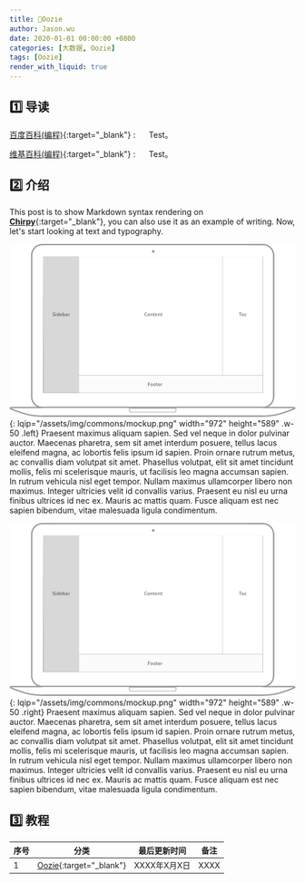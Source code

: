 ```yaml
---
title: 📂Oozie
author: Jason.wu
date: 2020-01-01 00:00:00 +0800
categories: [大数据, Oozie]
tags: [Oozie]
render_with_liquid: true
---
```


[Chirpy]: https://github.com/cotes2020/jekyll-theme-chirpy/fork
[百度百科(编程)]: https://baike.baidu.com/item/编程
[维基百科(编程)]: https://zh.wikipedia.org/wiki/编程

## 1️⃣ 导读

[百度百科(编程)][百度百科(编程)]{:target="_blank"}
: &nbsp;&nbsp;&nbsp;&nbsp; Test。

[维基百科(编程)][维基百科(编程)]{:target="_blank"}
: &nbsp;&nbsp;&nbsp;&nbsp; Test。

## 2️⃣ 介绍

This post is to show Markdown syntax rendering on [**Chirpy**][Chirpy]{:target="_blank"}, you can also use it as an example of writing. Now, let's start looking at text and typography.

![Desktop View](/assets/img/commons/mockup.png){: lqip="/assets/img/commons/mockup.png" width="972" height="589" .w-50 .left}
Praesent maximus aliquam sapien. Sed vel neque in dolor pulvinar auctor. Maecenas pharetra, sem sit amet interdum posuere, tellus lacus eleifend magna, ac lobortis felis ipsum id sapien. Proin ornare rutrum metus, ac convallis diam volutpat sit amet. Phasellus volutpat, elit sit amet tincidunt mollis, felis mi scelerisque mauris, ut facilisis leo magna accumsan sapien. In rutrum vehicula nisl eget tempor. Nullam maximus ullamcorper libero non maximus. Integer ultricies velit id convallis varius. Praesent eu nisl eu urna finibus ultrices id nec ex. Mauris ac mattis quam. Fusce aliquam est nec sapien bibendum, vitae malesuada ligula condimentum.

![Desktop View](/assets/img/commons/mockup.png){: lqip="/assets/img/commons/mockup.png" width="972" height="589" .w-50 .right}
Praesent maximus aliquam sapien. Sed vel neque in dolor pulvinar auctor. Maecenas pharetra, sem sit amet interdum posuere, tellus lacus eleifend magna, ac lobortis felis ipsum id sapien. Proin ornare rutrum metus, ac convallis diam volutpat sit amet. Phasellus volutpat, elit sit amet tincidunt mollis, felis mi scelerisque mauris, ut facilisis leo magna accumsan sapien. In rutrum vehicula nisl eget tempor. Nullam maximus ullamcorper libero non maximus. Integer ultricies velit id convallis varius. Praesent eu nisl eu urna finibus ultrices id nec ex. Mauris ac mattis quam. Fusce aliquam est nec sapien bibendum, vitae malesuada ligula condimentum.

## 3️⃣ 教程

| 序号 | 分类 | 最后更新时间 | 备注 |
|---|---|---|---|
| 1 | [Oozie](/categories/oozie/){:target="_blank"} | XXXX年X月X日 | XXXX |
